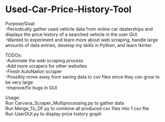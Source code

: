# Used-Car-Price-History-Tool  
Purpose/Goal:  
-Periodically gather used vehicle data from online car dealerships and displays the price history of a searched vehicle in the user GUI.  
-Wanted to experiment and learn more about web scraping, handle large amounts of data entries, develop my skills in Python, and learn tkinter.  
  
TODOs:  
-Automate the web scraping process  
-Add more scrapers for other websites  
-Finish AutoNation scraper  
-Possibly move away from saving data to csv files since they can grow to be very large  
-Improve/fix bugs in GUI  
  
Usage:  
Run Carvana_Scraper_Multiprocessing.py to gather data  
Run Merge_To_DF.py to combine all produced csv files into 1 csv file  
Run UserGUI.py to display price history graph  
